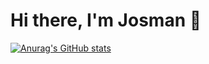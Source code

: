 # Hi there, I'm Josman 👋


[![Anurag's GitHub stats](https://github-readme-stats.vercel.app/api?username=jmaldama8110)](https://github.com/anuraghazra/github-readme-stats)
